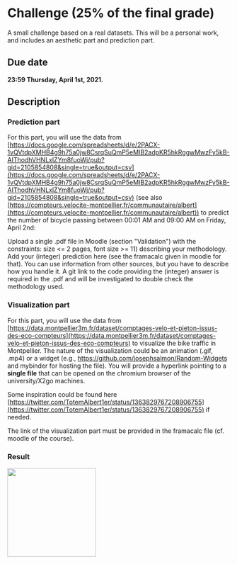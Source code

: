 # Challenge (25% of the final grade)

A small challenge based on a real datasets.
This will be a personal work, and includes an aesthetic part and prediction part.


## Due date
**23:59 Thursday, April 1st, 2021.**


## Description

### Prediction part
For this part, you will use the data from [https://docs.google.com/spreadsheets/d/e/2PACX-1vQVtdpXMHB4g9h75a0jw8CsrqSuQmP5eMIB2adpKR5hkRggwMwzFy5kB-AIThodhVHNLxlZYm8fuoWj/pub?gid=2105854808&single=true&output=csv](https://docs.google.com/spreadsheets/d/e/2PACX-1vQVtdpXMHB4g9h75a0jw8CsrqSuQmP5eMIB2adpKR5hkRggwMwzFy5kB-AIThodhVHNLxlZYm8fuoWj/pub?gid=2105854808&single=true&output=csv) (see also [https://compteurs.velocite-montpellier.fr/communautaire/albert](https://compteurs.velocite-montpellier.fr/communautaire/albert)) to predict the number of bicycle passing between 00:01 AM and 09:00 AM on Friday, April 2nd:

Upload a single .pdf file in Moodle (section "Validation") with the constraints: size <= 2 pages, font size >= 11) describing your methodology.
Add your (integer) prediction here (see the framacalc given in moodle for that).
You can use information from other sources, but you have to describe how you handle it.
A git link to the code providing the (integer) answer is required in the .pdf and will be investigated to double check the methodology used.

### Visualization part

For this part, you will use the data from [https://data.montpellier3m.fr/dataset/comptages-velo-et-pieton-issus-des-eco-compteurs](https://data.montpellier3m.fr/dataset/comptages-velo-et-pieton-issus-des-eco-compteurs) to visualize the bike traffic in Montpellier.
The nature of the visualization could be an animation (.gif, .mp4) or a widget (e.g., https://github.com/josephsalmon/Random-Widgets and mybinder for hosting the file).
You will provide a hyperlink pointing to a **single file** that can be opened on the chromium browser of the university/X2go machines.

Some inspiration could be found here [https://twitter.com/TotemAlbert1er/status/1363829767208906755](https://twitter.com/TotemAlbert1er/status/1363829767208906755) if needed.

The link of the visualization part must be provided in the framacalc file (cf. moodle of the course).

### Result

[<img src="https://raw.github.com/bcharlier/HMMA238/master/Challenge/2020-2021/Albert1er.jpeg?sanitize=true" height="200">](https://raw.github.com/bcharlier/HMMA238/master/Challenge/2020-2021/Albert1er.jpeg)